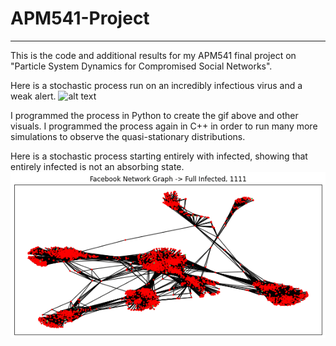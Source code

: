 # APM541-Project

---

This is the code and additional results for my APM541 final project on "Particle System Dynamics for Compromised Social Networks".  

Here is a stochastic process run on an incredibly infectious virus and a weak alert.
![alt text](gifs/SS_strongV_WeakA.gif)


I programmed the process in Python to create the gif above and other visuals. I programmed the process again in C++ in order to run many more simulations to observe the quasi-stationary distributions. 

Here is a stochastic process starting entirely with infected, showing that entirely infected is not an absorbing state. 
![alt text](gifs/init_infected.gif)